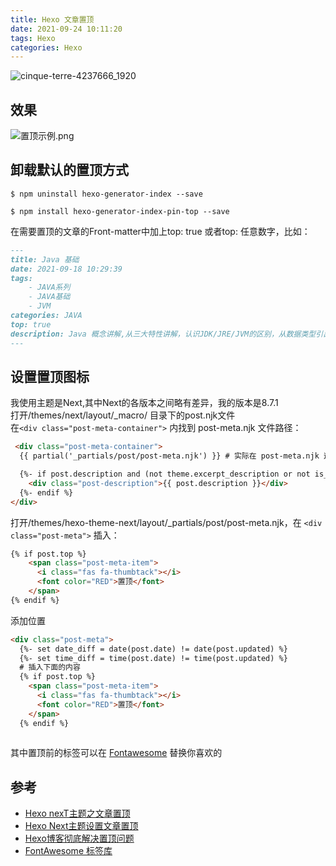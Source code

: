 ```yaml
---
title: Hexo 文章置顶
date: 2021-09-24 10:11:20
tags: Hexo
categories: Hexo
---
```


![cinque-terre-4237666_1920](https://gitee.com/lingzhexi/blogImage/raw/master/img/2022/03/202203021713341.jpg)

<!-- more -->

## 效果

![置顶示例.png](https://gitee.com/lingzhexi/blogImage/raw/master/2021/09/24/202109241339525.png)

## 卸载默认的置顶方式

    $ npm uninstall hexo-generator-index --save
    
    $ npm install hexo-generator-index-pin-top --save


在需要置顶的文章的Front-matter中加上top: true 或者top: 任意数字，比如：

```markdown
---
title: Java 基础
date: 2021-09-18 10:29:39
tags: 
    - JAVA系列
    - JAVA基础
    - JVM 
categories: JAVA
top: true
description: Java 概念讲解,从三大特性讲解，认识JDK/JRE/JVM的区别，从数据类型引出二进制与java的内存空间关系
---
```
## 设置置顶图标
我使用主题是Next,其中Next的各版本之间略有差异，我的版本是8.7.1  
打开/themes/next/layout/_macro/ 目录下的post.njk文件    
在`<div class="post-meta-container">` 内找到 post-meta.njk 文件路径：
```html
 <div class="post-meta-container">
  {{ partial('_partials/post/post-meta.njk') }} # 实际在 post-meta.njk 这个文件里面去修改

  {%- if post.description and (not theme.excerpt_description or not is_index) %}
    <div class="post-description">{{ post.description }}</div>
  {%- endif %}
</div>
```

打开/themes/hexo-theme-next/layout/_partials/post/post-meta.njk，在 `<div class="post-meta">` 插入：

```html
{% if post.top %}
    <span class="post-meta-item">
      <i class="fas fa-thumbtack"></i>
      <font color="RED">置顶</font>
    </span>
{% endif %}
```
添加位置
```html
<div class="post-meta">
  {%- set date_diff = date(post.date) != date(post.updated) %}
  {%- set time_diff = time(post.date) != time(post.updated) %}
  # 插入下面的内容
  {% if post.top %}
    <span class="post-meta-item">
      <i class="fas fa-thumbtack"></i>
      <font color="RED">置顶</font>
    </span>
  {% endif %} 
  
```
其中置顶前的标签可以在 [Fontawesome](https://fontawesome.com/v5.15/icons?d=gallery&p=1) 替换你喜欢的

## 参考
- [Hexo nexT主题之文章置顶](https://www.jianshu.com/p/a9922c3ebb61)
- [Hexo Next主题设置文章置顶](https://juejin.cn/post/6844904037465194503)
- [Hexo博客彻底解决置顶问题](http://wangwlj.com/2018/01/09/blog_pin_post/)
- [FontAwesome 标签库](https://fontawesome.com/v5.15/icons?d=gallery&p=1)
